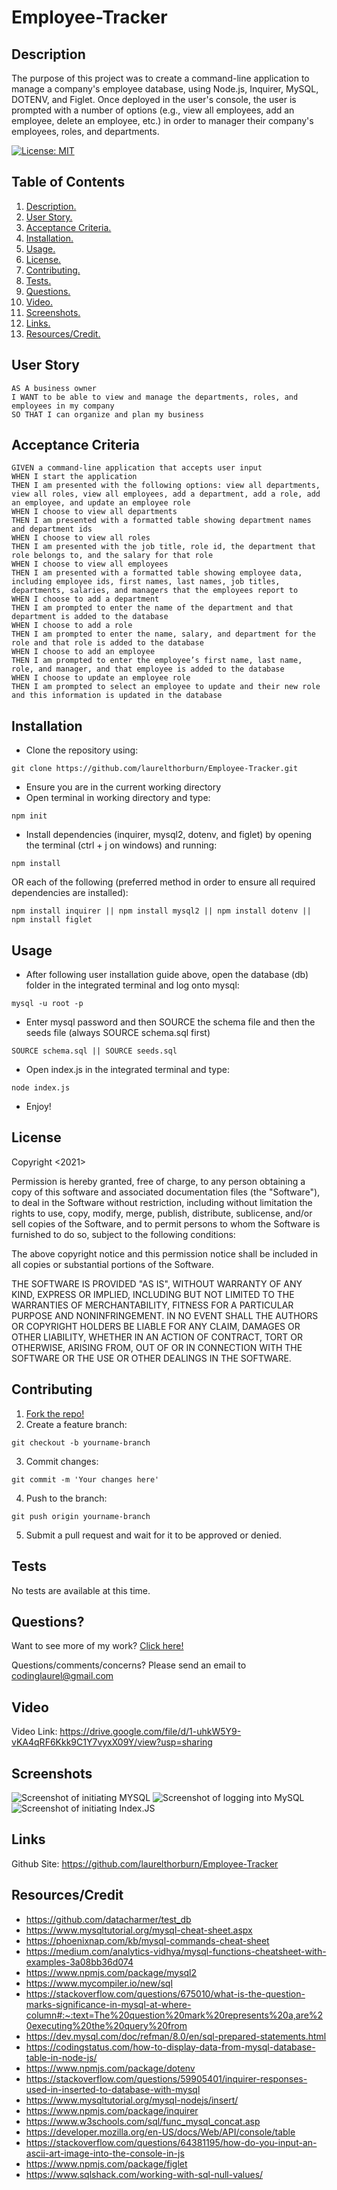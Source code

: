 # Employee-Tracker

<a name="descsection"></a>
## Description
The purpose of this project was to create a command-line application to manage a company's employee database, using Node.js, Inquirer, MySQL, DOTENV, and Figlet.  Once deployed in the user's console, the user is prompted with a number of options (e.g., view all employees, add an employee, delete an employee, etc.) in order to manager their company's employees, roles, and departments. 

[![License: MIT](https://img.shields.io/badge/License-MIT-yellow.svg)](https://opensource.org/licenses/MIT)


## Table of Contents
1. [ Description. ](#descsection)
2. [ User Story. ](#usersection)
3. [ Acceptance Criteria. ](#acceptancesection)
4. [ Installation. ](#installsection)
5. [ Usage. ](#usagesection)
6. [ License. ](#licensesection)
7. [ Contributing. ](#contribsection)
8. [ Tests. ](#testsection)
9. [ Questions. ](#questionssection)
10. [ Video. ](#videosection)
11. [ Screenshots. ](#picsection)
12. [ Links. ](#linksection)
13. [ Resources/Credit. ](#creditsection)

<a name="usersection"></a>
## User Story
```
AS A business owner
I WANT to be able to view and manage the departments, roles, and employees in my company
SO THAT I can organize and plan my business
```

<a name="acceptancesection"></a>
## Acceptance Criteria
```
GIVEN a command-line application that accepts user input
WHEN I start the application
THEN I am presented with the following options: view all departments, view all roles, view all employees, add a department, add a role, add an employee, and update an employee role
WHEN I choose to view all departments
THEN I am presented with a formatted table showing department names and department ids
WHEN I choose to view all roles
THEN I am presented with the job title, role id, the department that role belongs to, and the salary for that role
WHEN I choose to view all employees
THEN I am presented with a formatted table showing employee data, including employee ids, first names, last names, job titles, departments, salaries, and managers that the employees report to
WHEN I choose to add a department
THEN I am prompted to enter the name of the department and that department is added to the database
WHEN I choose to add a role
THEN I am prompted to enter the name, salary, and department for the role and that role is added to the database
WHEN I choose to add an employee
THEN I am prompted to enter the employee’s first name, last name, role, and manager, and that employee is added to the database
WHEN I choose to update an employee role
THEN I am prompted to select an employee to update and their new role and this information is updated in the database 
```

<a name="installsection"></a>
## Installation
* Clone the repository using:
```
git clone https://github.com/laurelthorburn/Employee-Tracker.git
```
* Ensure you are in the current working directory
* Open terminal in working directory and type:
```
npm init
```
* Install dependencies (inquirer, mysql2, dotenv, and figlet) by opening the terminal (ctrl + j on windows) and running:
```
npm install
```
OR each of the following (preferred method in order to ensure all required dependencies are installed):
```
npm install inquirer || npm install mysql2 || npm install dotenv || npm install figlet
```

<a name="usagesection"></a>
## Usage
*  After following user installation guide above, open the database (db) folder in the integrated terminal and log onto mysql:
```
mysql -u root -p
```
* Enter mysql password and then SOURCE the schema file and then the seeds file (always SOURCE schema.sql first)
```
SOURCE schema.sql || SOURCE seeds.sql
```
* Open index.js in the integrated terminal and type:
```
node index.js
```
* Enjoy!

<a name="licensesection"></a>
## License
Copyright <2021>

Permission is hereby granted, free of charge, to any person obtaining a copy of this software and associated documentation files (the "Software"), to deal in the Software without restriction, including without limitation the rights to use, copy, modify, merge, publish, distribute, sublicense, and/or sell copies of the Software, and to permit persons to whom the Software is furnished to do so, subject to the following conditions:

The above copyright notice and this permission notice shall be included in all copies or substantial portions of the Software.

THE SOFTWARE IS PROVIDED "AS IS", WITHOUT WARRANTY OF ANY KIND, EXPRESS OR IMPLIED, INCLUDING BUT NOT LIMITED TO THE WARRANTIES OF MERCHANTABILITY, FITNESS FOR A PARTICULAR PURPOSE AND NONINFRINGEMENT. IN NO EVENT SHALL THE AUTHORS OR COPYRIGHT HOLDERS BE LIABLE FOR ANY CLAIM, DAMAGES OR OTHER LIABILITY, WHETHER IN AN ACTION OF CONTRACT, TORT OR OTHERWISE, ARISING FROM, OUT OF OR IN CONNECTION WITH THE SOFTWARE OR THE USE OR OTHER DEALINGS IN THE SOFTWARE.

  <a name="contribsection"></a>
## Contributing
  
1. [Fork the repo!](https://docs.github.com/en/get-started/quickstart/fork-a-repo)
2. Create a feature branch:
```
git checkout -b yourname-branch
```
3. Commit changes:
```
git commit -m 'Your changes here'
```
4. Push to the branch:
```
git push origin yourname-branch
```
5. Submit a pull request and wait for it to be approved or denied.

  <a name="testsection"></a>
## Tests
  No tests are available at this time.

  <a name="questionssection"></a>
## Questions?
  Want to see more of my work? [Click here!](https://github.com/laurelthorburn)

  Questions/comments/concerns? Please send an email to codinglaurel@gmail.com
  
  <a name="videosection"></a>
## Video
   Video Link: https://drive.google.com/file/d/1-uhkW5Y9-vKA4qRF6Kkk9C1Y7vyxX09Y/view?usp=sharing

  <a name="picsection"></a>
  ## Screenshots
  ![Screenshot of initiating MYSQL](./assets/media/screenshot1.png)
  ![Screenshot of logging into MySQL](./assets/media/screenshot2.png)
  ![Screenshot of initiating Index.JS](./assets/media/screenshot3.png)

  <a name="linksection"></a>
  ## Links
  
  Github Site: https://github.com/laurelthorburn/Employee-Tracker

  <a name="creditsection"></a>
## Resources/Credit
* https://github.com/datacharmer/test_db
* https://www.mysqltutorial.org/mysql-cheat-sheet.aspx
* https://phoenixnap.com/kb/mysql-commands-cheat-sheet
* https://medium.com/analytics-vidhya/mysql-functions-cheatsheet-with-examples-3a08bb36d074
* https://www.npmjs.com/package/mysql2
* https://www.mycompiler.io/new/sql
* https://stackoverflow.com/questions/675010/what-is-the-question-marks-significance-in-mysql-at-where-column#:~:text=The%20question%20mark%20represents%20a,are%20executing%20the%20query%20from
* https://dev.mysql.com/doc/refman/8.0/en/sql-prepared-statements.html
* https://codingstatus.com/how-to-display-data-from-mysql-database-table-in-node-js/
* https://www.npmjs.com/package/dotenv
* https://stackoverflow.com/questions/59905401/inquirer-responses-used-in-inserted-to-database-with-mysql
* https://www.mysqltutorial.org/mysql-nodejs/insert/
* https://www.npmjs.com/package/inquirer
* https://www.w3schools.com/sql/func_mysql_concat.asp
* https://developer.mozilla.org/en-US/docs/Web/API/console/table
* https://stackoverflow.com/questions/64381195/how-do-you-input-an-ascii-art-image-into-the-console-in-js
* https://www.npmjs.com/package/figlet
* https://www.sqlshack.com/working-with-sql-null-values/




